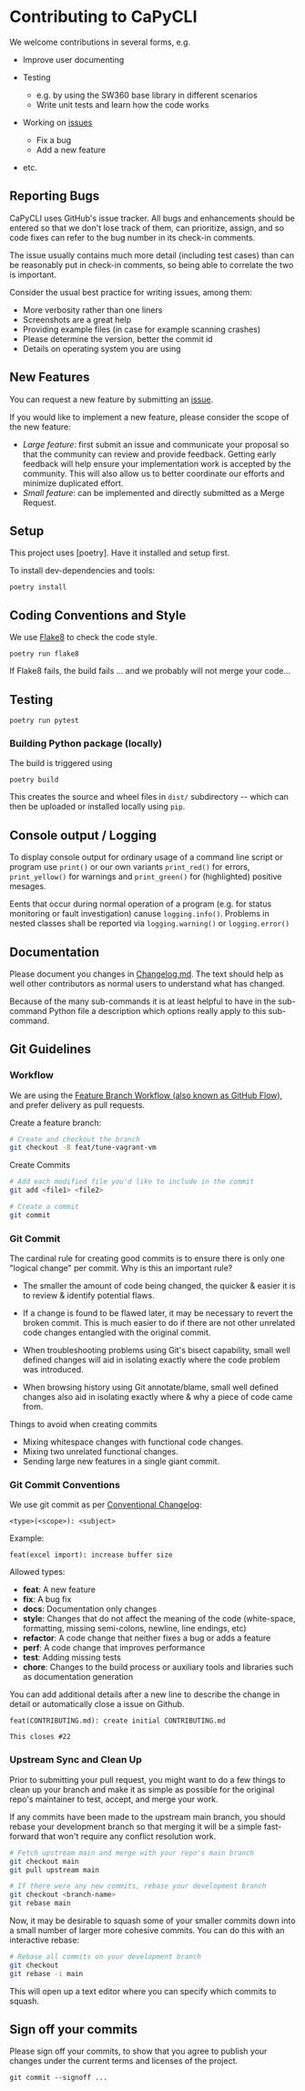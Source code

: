 <!--
# SPDX-FileCopyrightText: (c) 2018-2023 Siemens
# SPDX-License-Identifier: MIT
-->

# Contributing to CaPyCLI

We welcome contributions in several forms, e.g.

* Improve user documenting

* Testing
  * e.g. by using the SW360 base library in different scenarios
  * Write unit tests and learn how the code works

* Working on [issues](https://github.com/sw360/capycli/issues)
  * Fix a bug
  * Add a new feature

* etc.

## Reporting Bugs

CaPyCLI uses GitHub's issue tracker. All bugs and enhancements should be
entered so that we don't lose track of them, can prioritize, assign, and so code
fixes can refer to the bug number in its check-in comments.

The issue usually contains much more detail (including test cases) than can be
reasonably put in check-in comments, so being able to correlate the two is
important.

Consider the usual best practice for writing issues, among them:

* More verbosity rather than one liners
* Screenshots are a great help
* Providing example files (in case for example scanning crashes)
* Please determine the version, better the commit id
* Details on operating system you are using

## New Features

You can request a new feature by submitting an [issue](https://github.com/sw360/capycli/issues/new).

If you would like to implement a new feature, please consider the scope of the new feature:

* *Large feature*: first submit an issue and communicate your proposal so that the community can
   review and provide feedback. Getting early feedback will help ensure your implementation work is
   accepted by the community. This will also allow us to better coordinate our efforts and minimize
   duplicated effort.
* *Small feature*: can be implemented and directly submitted as a Merge Request.

## Setup

This project uses [poetry]. Have it installed and setup first.

To install dev-dependencies and tools:

```shell
poetry install
```

## Coding Conventions and Style

We use [Flake8](https://flake8.pycqa.org/en/latest/) to check the code style.

```shell
poetry run flake8
```

If Flake8 fails, the build fails ... and we probably will not merge your code...

## Testing

```shell
poetry run pytest
```

### Building Python package (locally)

The build is triggered using

```shell
poetry build
```

This creates the source and wheel files in ```dist/``` subdirectory -- which
can then be uploaded or installed locally using ```pip```.

## Console output / Logging

To display console output for ordinary usage of a command line script or program
use `print()` or our own variants `print_red()` for errors, `print_yellow()` for
warnings and `print_green()` for (highlighted) positive mesages.

Eents that occur during normal operation of a program (e.g. for status monitoring
or fault investigation) canuse `logging.info()`. Problems in nested classes shall
be reported via `logging.warning()` or `logging.error()`

## Documentation

Please document you changes in [Changelog.md](Changelog.md). The text should help as well other contributors
as normal users to understand what has changed.

Because of the many sub-commands it is at least helpful to have in the sub-command Python file
a description which options really apply to this sub-command.

## Git Guidelines

### Workflow

We are using the [Feature Branch Workflow (also known as GitHub Flow)](https://guides.github.com/introduction/flow/),
and prefer delivery as pull requests.

Create a feature branch:

```sh
# Create and checkout the branch
git checkout -B feat/tune-vagrant-vm
```

Create Commits

```sh
# Add each modified file you'd like to include in the commit
git add <file1> <file2>

# Create a commit
git commit
```

### Git Commit

The cardinal rule for creating good commits is to ensure there is only one
"logical change" per commit. Why is this an important rule?

* The smaller the amount of code being changed, the quicker & easier it is to
  review & identify potential flaws.

* If a change is found to be flawed later, it may be necessary to revert the
  broken commit. This is much easier to do if there are not other unrelated
  code changes entangled with the original commit.

* When troubleshooting problems using Git's bisect capability, small well
  defined changes will aid in isolating exactly where the code problem was
  introduced.

* When browsing history using Git annotate/blame, small well defined changes
  also aid in isolating exactly where & why a piece of code came from.

Things to avoid when creating commits

* Mixing whitespace changes with functional code changes.
* Mixing two unrelated functional changes.
* Sending large new features in a single giant commit.

### Git Commit Conventions

We use git commit as per [Conventional Changelog](https://github.com/ajoslin/conventional-changelog):

```none
<type>(<scope>): <subject>
```

Example:

```none
feat(excel import): increase buffer size
```

Allowed types:

* **feat**: A new feature
* **fix**: A bug fix
* **docs**: Documentation only changes
* **style**: Changes that do not affect the meaning of the code (white-space, formatting, missing
  semi-colons, newline, line endings, etc)
* **refactor**: A code change that neither fixes a bug or adds a feature
* **perf**: A code change that improves performance
* **test**: Adding missing tests
* **chore**: Changes to the build process or auxiliary tools and libraries such as
  documentation generation

You can add additional details after a new line to describe the change in detail or automatically
close a issue on Github.

```none
feat(CONTRIBUTING.md): create initial CONTRIBUTING.md

This closes #22
```

### Upstream Sync and Clean Up

Prior to submitting your pull request, you might want to do a few things to clean up your branch
and make it as simple as possible for the original repo's maintainer to test, accept, and merge
your work.

If any commits have been made to the upstream main branch, you should rebase your development
branch so that merging it will be a simple fast-forward that won't require any conflict resolution
work.

```sh
# Fetch upstream main and merge with your repo's main branch
git checkout main
git pull upstream main

# If there were any new commits, rebase your development branch
git checkout <branch-name>
git rebase main
```

Now, it may be desirable to squash some of your smaller commits down into a small number of larger
more cohesive commits. You can do this with an interactive rebase:

```sh
# Rebase all commits on your development branch
git checkout
git rebase -i main
```

This will open up a text editor where you can specify which commits to squash.

## Sign off your commits

Please sign off your commits,
to show that you agree to publish your changes under the current terms and licenses of the project.

```shell
git commit --signoff ...
```
